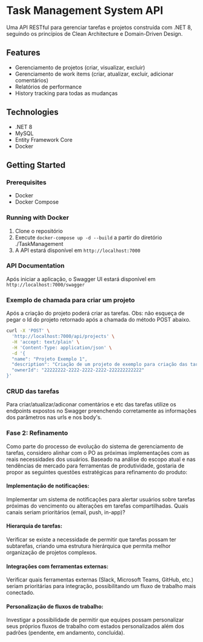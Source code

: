 # Task Management System API
Uma API RESTful para gerenciar tarefas e projetos construída com .NET 8, seguindo os princípios de Clean Architecture e Domain-Driven Design.
## Features
- Gerenciamento de projetos (criar, visualizar, excluir)
- Gerenciamento de work items (criar, atualizar, excluir, adicionar comentários)
- Relatórios de performance
- History tracking para todas as mudanças
## Technologies
- .NET 8
- MySQL
- Entity Framework Core
- Docker
## Getting Started
### Prerequisites
- Docker
- Docker Compose
### Running with Docker
1. Clone o repositório
2. Execute `docker-compose up -d --build` a partir do diretório ./TaskManagement
3. A API estará disponível em `http://localhost:7000`
### API Documentation
Após iniciar a aplicação, o Swagger UI estará disponível em `http://localhost:7000/swagger`

### Exemplo de chamada para criar um projeto

Após a criação do projeto poderá criar as tarefas.
Obs: não esqueça de pegar o Id do projeto retornado após a chamada do método POST abaixo.  

```bash
curl -X 'POST' \
  'http://localhost:7000/api/projects' \
  -H 'accept: text/plain' \
  -H 'Content-Type: application/json' \
  -d '{
  "name": "Projeto Exemplo 1",
  "description": "Criação de um projeto de exemplo para criação das tarefas",
  "ownerId": "22222222-2222-2222-2222-222222222222"
}'
```

### CRUD das tarefas

Para criar/atualizar/adiconar comentários e etc das tarefas utilize os endpoints expostos no Swagger preenchendo corretamente as informações dos parâmetros nas urls e nos body's.



### Fase 2: Refinamento

Como parte do processo de evolução do sistema de gerenciamento de tarefas, considero alinhar com o PO as próximas implementações com as reais necessidades dos usuários. Baseado na análise do escopo atual e nas tendências de mercado para ferramentas de produtividade, gostaria de propor as seguintes questões estratégicas para refinamento do produto:

#### Implementação de notificações: 
Implementar um sistema de notificações para alertar usuários sobre tarefas próximas do vencimento ou alterações em tarefas compartilhadas. Quais canais seriam prioritários (email, push, in-app)?

#### Hierarquia de tarefas: 
Verificar se existe a necessidade de permitir que tarefas possam ter subtarefas, criando uma estrutura hierárquica que permita melhor organização de projetos complexos.

#### Integrações com ferramentas externas: 
Verificar quais ferramentas externas (Slack, Microsoft Teams, GitHub, etc.) seriam prioritárias para integração, possibilitando um fluxo de trabalho mais conectado.

#### Personalização de fluxos de trabalho: 
Investigar a possibilidade de permitir que equipes possam personalizar seus próprios fluxos de trabalho com estados personalizados além dos padrões (pendente, em andamento, concluída).



